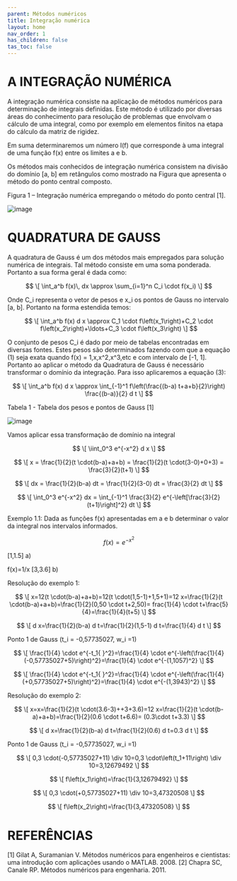 ```yaml
---
parent: Métodos numéricos
title: Integração numérica
layout: home
nav_order: 1
has_children: false
tas_toc: false
---
```


<!--Don't delete this script-->
<script src = "https://polyfill.io/v3/polyfill.min.js?features=es6"></script>
<script id = "MathJax-script" async src="https://cdn.jsdelivr.net/npm/mathjax@3/es5/tex-mml-chtml.js"></script>
<!--Don't delete this script-->

# A INTEGRAÇÃO NUMÉRICA


A integração numérica consiste na aplicação de métodos numéricos para determinação de integrais definidas.
Este método é utilizado por diversas áreas do conhecimento para resolução de problemas que envolvam o cálculo de uma integral, como por exemplo em elementos finitos na etapa do cálculo da matriz de rigidez.


Em suma determinaremos um número I(f) que corresponde à uma integral de uma função f(x) entre os limites a e b.


Os métodos mais conhecidos de integração numérica consistem na divisão do domínio [a, b] em retângulos como mostrado na Figura que apresenta o método do ponto central composto.

Figura 1 – Integração numérica empregando o método do ponto central [1].

![image](https://github.com/user-attachments/assets/674c54ee-6546-480b-a293-18263043e172)

# QUADRATURA DE GAUSS


A quadratura de Gauss é um dos métodos mais empregados para solução numérica de integrais. Tal método consiste em uma soma ponderada. Portanto a sua forma geral é dada como:

$$
\[
\int_a^b f(x)\, dx \approx \sum_{i=1}^n C_i \cdot f(x_i)
\]
$$


Onde C_i representa o vetor de pesos e x_i os pontos de Gauss no intervalo [a, b]. Portanto na forma estendida temos:

$$
\[
\int_a^b f(x) d x \approx C_1 \cdot f\left(x_1\right)+C_2 \cdot f\left(x_2\right)+\ldots+C_3 \cdot f\left(x_3\right)
\]
$$ 

O conjunto de pesos C_i é dado por meio de tabelas encontradas em diversas fontes. Estes pesos são determinados fazendo com que a equação (1) seja exata quando f(x) = 1,x,x^2,x^3,etc e com intervalo de [-1, 1]. Portanto ao aplicar o método da Quadratura de Gauss é necessário transformar o domínio da integração. Para isso aplicaremos a equação (3):


$$
\[
\int_a^b f(x) d x \approx \int_{-1}^1 f\left(\frac{(b-a) t+a+b}{2}\right) \frac{(b-a)}{2} d t
\]
$$ 

Tabela 1 - Tabela dos pesos e pontos de Gauss [1]
                  
  ![image](https://github.com/user-attachments/assets/a2ade9b9-3a69-4ba2-a24c-f4afc4db60bd)

Vamos aplicar essa transformação de domínio na integral 

$$
\[
\iint_0^3 e^{-x^2} d x 
\]
 $$ 



$$
\[
x = \frac{1}{2}(t \cdot(b-a)+a+b) = \frac{1}{2}(t \cdot(3-0)+0+3) = \frac{3}{2}(t+1)
\]
$$


$$
\[
dx = \frac{1}{2}(b-a) dt = \frac{1}{2}(3-0) dt = \frac{3}{2} dt
\]
$$

$$
\[
\int_0^3 e^{-x^2} dx = \int_{-1}^1 \frac{3}{2} e^{-\left[\frac{3}{2}(t+1)\right]^2} dt
\]
 $$ 


 Exemplo 1.1: Dada as funções f(x) apresentadas em a e b determinar o valor da integral nos intervalos informados.



 
$$
f(x) = e^{-x^2}
$$

 [1,1.5]   a)


f(x)=1/x [3,3.6] b)

Resolução do exemplo 1:


$$
\[
 x=12(t \cdot(b-a)+a+b)=12(t \cdot(1,5-1)+1,5+1)=12 x=\frac{1}{2}(t \cdot(b-a)+a+b)=\frac{1}{2}(0,50 \cdot t+2,50)= frac{1}{4} \cdot t+\frac{5}{4}=\frac{1}{4}(t+5) 
 \]
 $$

 $$
\[
d x=\frac{1}{2}(b-a) d t=\frac{1}{2}(1,5-1) d t=\frac{1}{4} d t 
 \]
$$

Ponto 1 de Gauss (t_i = -0,57735027, w_i =1) 

$$
\[
\frac{1}{4} \cdot e^{-t_1{ }^2}=\frac{1}{4} \cdot e^{-\left(\frac{1}{4}(-0,57735027+5)\right)^2}=\frac{1}{4} \cdot e^{-(1,1057)^2} 
 \]
 $$

 $$
\[
\frac{1}{4} \cdot e^{-t_1{ }^2}=\frac{1}{4} \cdot e^{-\left(\frac{1}{4}(+0,57735027+5)\right)^2}=\frac{1}{4} \cdot e^{-(1,3943)^2}
 \]
$$

Resolução do exemplo 2:

$$
\[
x=x=\frac{1}{2}(t \cdot(3.6-3)++3+3.6)=12 x=\frac{1}{2}(t \cdot(b-a)+a+b)=\frac{1}{2}(0.6 \cdot t+6.6)= (0.3\cdot t+3.3) 
 \]
 $$

 $$
\[
d x=\frac{1}{2}(b-a) d t=\frac{1}{2}(0.6) d t=0.3 d t 
 \]
$$

Ponto 1 de Gauss (t_i = -0,57735027, w_i =1) 

$$
\[
0,3 \cdot(-0,57735027+11) \div 10=0,3 \cdot\left(t_1+11\right) \div 10=3,12679492 
 \]
 $$

 $$
\[
f\left(x_1\right)=\frac{1}{3,12679492} 
 \]
 $$

 $$
\[
0,3 \cdot(+0,57735027+11) \div 10=3,47320508 
 \]
 $$

 $$
\[
f\left(x_2\right)=\frac{1}{3,47320508}
 \]
$$


# REFERÊNCIAS

[1]	Gilat A, Suramanian V. Métodos numéricos para engenheiros e cientistas: uma introdução com aplicações usando o MATLAB. 2008.
[2]	Chapra SC, Canale RP. Métodos numéricos para engenharia. 2011.



